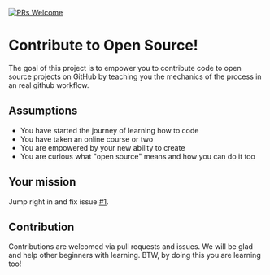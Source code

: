 [![PRs Welcome](https://img.shields.io/badge/PRs-welcome-brightgreen.svg?style=flat-square)](CONTRIBUTING.md)

# Contribute to Open Source!

The goal of this project is to empower you to contribute code to open source projects on GitHub by teaching you the mechanics of the process in an real github workflow.

## Assumptions

* You have started the journey of learning how to code
* You have taken an online course or two
* You are empowered by your new ability to create
* You are curious what "open source" means and how you can do it too

## Your mission

Jump right in and fix issue [#1](https://github.com/danthareja/contribute-to-open-source/issues/1).

## Contribution

Contributions are welcomed via pull requests and issues. We will be glad and help other beginners with learning.
BTW, by doing this you are learning too!
